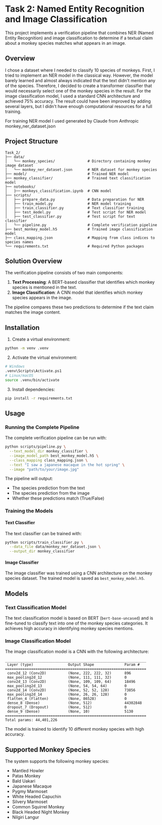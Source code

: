 # Task 2: Named Entity Recognition and Image Classification

This project implements a verification pipeline that combines NER (Named Entity Recognition) and image classification to determine if a textual claim about a monkey species matches what appears in an image.

## Overview

I chose a dataset where I needed to classify 10 species of monkeys. First, I tried to implement an NER model in the classical way. However, the model barely learned and almost always indicated that the text didn't mention any of the species. Therefore, I decided to create a transformer classifier that would necessarily select one of the monkey species in the result. For the image classification model, I used a standard CNN architecture and achieved 75% accuracy. The result could have been improved by adding several layers, but I didn't have enough computational resources for a full training.

For training NER model I used generated by Claude from Anthropic monkey_ner_dataset.json

## Project Structure

```
Task_2/
├── data/
│   └── monkey_species/               # Directory containing monkey image dataset
│   └── monkey_ner_dataset.json       # NER dataset for monkey species
├── model/                            # Trained NER model
├── monkey_classifier/                # Trained text classification model
├── notebooks/
│   ├── monkeys_classification.ipynb  # CNN model
├── scripts/
│   ├── prepare_data.py               # Data preparation for NER
│   ├── train_model.py                # NER model training
│   ├── train_classifier.py           # Text classifier training
│   ├── test_model.py                 # Test script for NER model
│   ├── test_classifier.py            # Test script for text classifier
│   └── pipeline.py                   # Complete verification pipeline
├── best_monkey_model.h5              # Trained image classification model
├── class_mapping.json                # Mapping from class indices to species names
└── requirements.txt                  # Required Python packages
```

## Solution Overview

The verification pipeline consists of two main components:

1. **Text Processing**: A BERT-based classifier that identifies which monkey species is mentioned in the text.
2. **Image Classification**: A CNN model that identifies which monkey species appears in the image.

The pipeline compares these two predictions to determine if the text claim matches the image content.

## Installation

1. Create a virtual environment:
```bash
python -m venv .venv
```

2. Activate the virtual environment:
```bash
# Windows
.venv\Scripts\Activate.ps1
# Linux/macOS
source .venv/bin/activate
```

3. Install dependencies:
```bash
pip install -r requirements.txt
```

## Usage

### Running the Complete Pipeline

The complete verification pipeline can be run with:

```bash
python scripts/pipeline.py \
  --text_model_dir monkey_classifier \
  --image_model_path best_monkey_model.h5 \
  --class_mapping class_mapping.json \
  --text "I saw a japanese macaque in the hot spring" \
  --image "path/to/your/image.jpg"
```

The pipeline will output:
- The species prediction from the text
- The species prediction from the image
- Whether these predictions match (True/False)

### Training the Models

#### Text Classifier

The text classifier can be trained with:

```bash
python scripts/train_classifier.py \
  --data_file data/monkey_ner_dataset.json \
  --output_dir monkey_classifier
```

#### Image Classifier

The image classifier was trained using a CNN architecture on the monkey species dataset. The trained model is saved as `best_monkey_model.h5`.

## Models

### Text Classification Model

The text classification model is based on BERT (`bert-base-uncased`) and is fine-tuned to classify text into one of the monkey species categories. It achieves high accuracy in identifying monkey species mentions.

### Image Classification Model

The image classification model is a CNN with the following architecture:

```
_________________________________________________________________
 Layer (type)                Output Shape              Param #
=================================================================
 conv2d_12 (Conv2D)          (None, 222, 222, 32)      896
 max_pooling2d_12            (None, 111, 111, 32)      0
 conv2d_13 (Conv2D)          (None, 109, 109, 64)      18496
 max_pooling2d_13            (None, 54, 54, 64)        0
 conv2d_14 (Conv2D)          (None, 52, 52, 128)       73856
 max_pooling2d_14            (None, 26, 26, 128)       0
 flatten_4 (Flatten)         (None, 86528)             0
 dense_8 (Dense)             (None, 512)               44302848
 dropout_7 (Dropout)         (None, 512)               0
 dense_9 (Dense)             (None, 10)                5130
=================================================================
Total params: 44,401,226
```

The model is trained to identify 10 different monkey species with high accuracy.

## Supported Monkey Species

The system supports the following monkey species:
- Mantled Howler
- Patas Monkey
- Bald Uakari
- Japanese Macaque
- Pygmy Marmoset
- White Headed Capuchin
- Silvery Marmoset
- Common Squirrel Monkey
- Black Headed Night Monkey
- Nilgiri Langur
